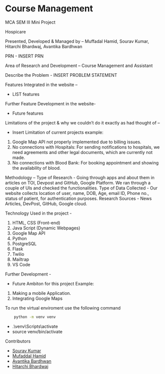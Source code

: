# Course Management
MCA SEM III Mini Project

Hospicare


Presented, Developed & Managed by – Muffadal Hamid, Sourav Kumar, Hitarchi Bhardwaj, Avantika Bardhwan

PRN - INSERT PRN

Area of Research and Development – Course Management and Assistant 

Describe the Problem - INSERT PROBLEM STATEMENT 

Features Integrated in the website – 
* LIST features

Further Feature Development in the website- 
* Future features

Limitations of the project & why we couldn’t do it exactly as had thought of – 
* Insert Limitation of current projects
example: 
1.	Google Map API not properly implemented due to billing issues.
2.	No connections with Hospitals: For sending notifications to hospitals, we need agreements and other legal documents, which are currently not made. 
3.	No connections with Blood Bank: For booking appointment and showing the availability of blood.

Methodology – 
Type of Research - Going through apps and about them in articles on TOI, Devpost and GitHub, Google Platform. We ran through a couple of UIs and checked the functionalities. 
Type of Data Collected - Our website collects location of user, name, DOB, Age, email ID, Phone no., status of patient, for authentication purposes. 
Research Sources - News Articles, DevPost, GitHub, Google cloud. 

Technology Used in the project - 
1.	HTML, CSS (Front-end) 
2.	Java Script (Dynamic Webpages)
3.	Google Map API 
4.	Python
5.	PostgreSQL
6.	Flask
7.	Twilio
8.	Mailtrap
9.	VS Code

Further Development - 
* Future Ambiton for this project
Example: 
1. Making a mobile Application.
2. Integrating Google Maps


To run the virtual enviroment use the following command
```cmd
    python -m venv venv
```
* .\venv\Scripts\activate
* source venv/bin/activate

Contributors
* [Sourav Kumar](https://github.com/MufaddalHamid)
* [Mufaddal Hamid](https://github.com/MufaddalHamid)
* [Avantika Bardhwan](https://github.com/avantika70501)
* [Hitarchi Bhardwaj](https://github.com/Hitarchi)
